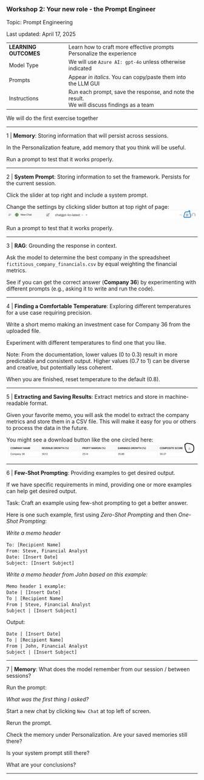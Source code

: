 ### Workshop 2: Your new role - the Prompt Engineer

Topic: Prompt Engineering

Last updated: April 17, 2025

|  |  |
| -------- | ------- |
| **LEARNING OUTCOMES** | Learn how to craft more effective prompts <br> Personalize the experience |
| Model Type | We will use `Azure AI: gpt-4o` unless otherwise indicated |
| Prompts | Appear *in italics*. You can copy/paste them into the LLM GUI |
| Instructions | Run each prompt, save the response, and note the result. <br> We will discuss findings as a team |

We will do the first exercise together

---

1 | **Memory**: Storing information that will persist across sessions.

In the Personalization feature, add memory that you think will be useful. 

Run a prompt to test that it works properly.

---

2 | **System Prompt**: Storing information to set the framework. Persists for the current session.

Click the slider at top right and include a system prompt. 

Change the settings by clicking slider button at top right of page:  
![image](https://github.com/DrAPT/llm/blob/main/quad_c/session1/chatgpt_settings.png)

Run a prompt to test that it works properly.

---

3 | **RAG**: Grounding the response in context.

Ask the model to determine the best company in the spreadsheet `fictitious_company_financials.csv` by equal weighting the financial metrics. 

See if you can get the correct answer (**Company 36**) by experimenting with different prompts (e.g., asking it to write and run the code).

---

4 | **Finding a Comfortable Temperature**: Exploring different temperatures for a use case requiring precision.

Write a short memo making an investment case for Company 36 from the uploaded file.

Experiment with different temperatures to find one that you like. 

Note: From the documentation, lower values (0 to 0.3) result in more predictable and consistent output. Higher values (0.7 to 1) can be diverse and creative, but potentially less coherent. 

When you are finished, reset temperature to the default (0.8).

---

5 | **Extracting and Saving Results**: Extract metrics and store in machine-readable format.   

Given your favorite memo, you will ask the model to extract the company metrics and store them in a CSV file.
This will make it easy for you or others to process the data in the future.

You might see a download button like the one circled here:
![image](https://github.com/DrAPT/llm/blob/main/quad_c/session2/download_file.png)

---

6 | **Few-Shot Prompting**: Providing examples to get desired output.

If we have specific requirements in mind, providing one or more examples can help get desired output.

Task: Craft an example using few-shot prompting to get a better answer.

Here is one such example, first using *Zero-Shot Prompting* and then *One-Shot Prompting*:

*Write a memo header*

```
To: [Recipient Name]
From: Steve, Financial Analyst
Date: [Insert Date]
Subject: [Insert Subject]
```

*Write a memo header from John based on this example:*

```
Memo header 1 example:
Date | [Insert Date]
To | [Recipient Name]
From | Steve, Financial Analyst
Subject | [Insert Subject]
```

Output:

```
Date | [Insert Date]
To | [Recipient Name]
From | John, Financial Analyst
Subject | [Insert Subject]
```
---

7 | **Memory**: What does the model remember from our session / between sessions?

Run the prompt:

*What was the first thing I asked?*

Start a new chat by clicking `New Chat` at top left of screen.

Rerun the prompt.

Check the memory under Personalization. Are your saved memories still there?

Is your system prompt still there?

What are your conclusions?

---



